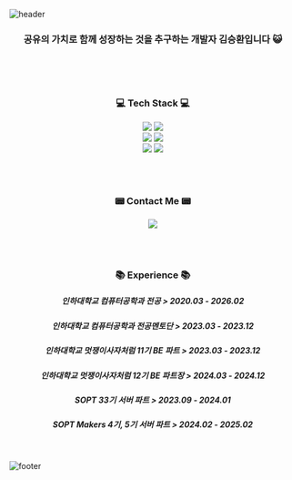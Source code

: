 ![header](https://capsule-render.vercel.app/api?type=waving&&color=gradient&height=100&section=header&fontSize=90)


<div align = "center">

<h3> 공유의 가치로 함께 성장하는 것을 추구하는 개발자 김승환입니다 😺</h3><br/>


<br/>
 
  
<br/>
 
<h3>💻 Tech Stack 💻</h3>
<img src="https://img.shields.io/badge/Python-3776AB?style=for-the-badge&logo=Python&logoColor=white"/>
<img src="https://img.shields.io/badge/Java-007396?style=for-the-badge&logo=Java&logoColor=white"/></a>

<br/>

<img src="https://img.shields.io/badge/Django-092E20?style=for-the-badge&logo=Django&logoColor=white"/>
<img src="https://img.shields.io/badge/springboot-6DB33F?style=for-the-badge&logo=springboot&logoColor=white">

<br/>
<img src="https://img.shields.io/badge/git-%23F05033.svg?style=for-the-badge&logo=git&logoColor=white">
<img src="https://img.shields.io/badge/AWS-232F3E.svg?style=for-the-badge&logo=amazonaws&logoColor=white">

<br/><br/>



<h3>📟 Contact Me 📟</h3>
<a href="https://velog.io/@kseysh"><img src="https://img.shields.io/badge/Velog-20C997?style=for-the-badge&logo=Velog&logoColor=white"/></a>  

<br/><br/>



<h3> 📚 Experience 📚</h3>

<h5>인하대학교 컴퓨터공학과 전공 > 2020.03 - 2026.02</h5>
<h5>인하대학교 컴퓨터공학과 전공멘토단 > 2023.03 - 2023.12</h5>
<h5>인하대학교 멋쟁이사자처럼 11기 BE 파트 > 2023.03 - 2023.12</h5>
<h5>인하대학교 멋쟁이사자처럼 12기 BE 파트장 > 2024.03 - 2024.12</h5>
<h5>SOPT 33기 서버 파트 > 2023.09 - 2024.01</h5>
<h5>SOPT Makers 4기, 5기 서버 파트 > 2024.02 - 2025.02</h5>

</div>

<br/>

![footer](https://capsule-render.vercel.app/api?type=waving&&color=gradient&height=100&section=footer&fontSize=90)
